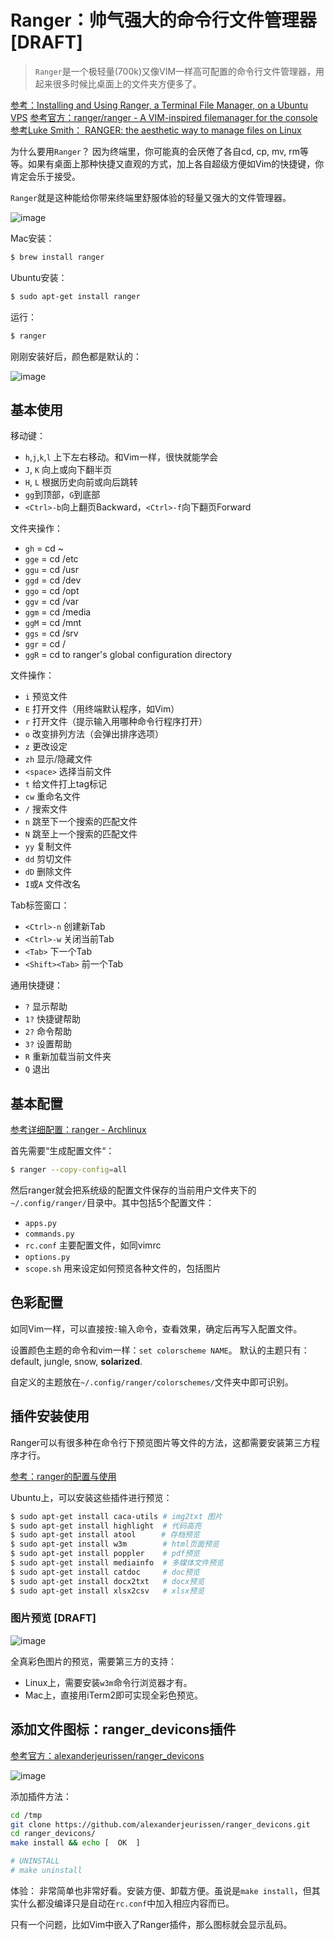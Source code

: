 # Ranger：帅气强大的命令行文件管理器 [DRAFT]

> `Ranger`是一个极轻量(700k)又像VIM一样高可配置的命令行文件管理器，用起来很多时候比桌面上的文件夹方便多了。

[参考：Installing and Using Ranger, a Terminal File Manager, on a Ubuntu VPS](https://www.digitalocean.com/community/tutorials/installing-and-using-ranger-a-terminal-file-manager-on-a-ubuntu-vps)
[参考官方：ranger/ranger - A VIM-inspired filemanager for the console](https://github.com/ranger/ranger)
[参考Luke Smith： RANGER: the aesthetic way to manage files on Linux ](https://www.youtube.com/watch?v=L6Vu7WPkoJo)

为什么要用`Ranger`？
因为终端里，你可能真的会厌倦了各自cd, cp, mv, rm等等。如果有桌面上那种快捷又直观的方式，加上各自超级方便如Vim的快捷键，你肯定会乐于接受。

`Ranger`就是这种能给你带来终端里舒服体验的轻量又强大的文件管理器。

![image](https://user-images.githubusercontent.com/14041622/52045072-a8d2b900-257e-11e9-8886-598059277fd1.png)


Mac安装：
```sh
$ brew install ranger
```

Ubuntu安装：
```sh
$ sudo apt-get install ranger
```

运行：
```sh
$ ranger
```

刚刚安装好后，颜色都是默认的：

![image](https://user-images.githubusercontent.com/14041622/52045095-b12af400-257e-11e9-81ef-3d6eda6df1d2.png)



## 基本使用

移动键：
- `h`,`j`,`k`,`l` 上下左右移动。和Vim一样，很快就能学会
- `J`, `K` 向上或向下翻半页
- `H`, `L` 根据历史向前或向后跳转
- `gg`到顶部，`G`到底部
- `<Ctrl>-b`向上翻页Backward，`<Ctrl>-f`向下翻页Forward

文件夹操作：
- `gh`  = cd ~
- `gge` = cd /etc
- `ggu` = cd /usr
- `ggd` = cd /dev
- `ggo` = cd /opt
- `ggv` = cd /var
- `ggm` = cd /media
- `ggM` = cd /mnt
- `ggs` = cd /srv
- `ggr` = cd /
- `ggR` = cd to ranger's global configuration directory

文件操作：
- `i` 预览文件
- `E` 打开文件（用终端默认程序，如Vim）
- `r` 打开文件（提示输入用哪种命令行程序打开）
- `o` 改变排列方法（会弹出排序选项）
- `z` 更改设定
- `zh` 显示/隐藏文件
- `<space>` 选择当前文件
- `t` 给文件打上tag标记
- `cw` 重命名文件
- `/` 搜索文件
- `n` 跳至下一个搜索的匹配文件
- `N` 跳至上一个搜索的匹配文件
- `yy` 复制文件
- `dd` 剪切文件
- `dD` 删除文件
- `I`或`A` 文件改名

Tab标签窗口：
- `<Ctrl>-n` 创建新Tab
- `<Ctrl>-w` 关闭当前Tab
- `<Tab>` 下一个Tab
- `<Shift><Tab>`  前一个Tab

通用快捷键：
- `?` 显示帮助
- `1?` 快捷键帮助
- `2?` 命令帮助
- `3?` 设置帮助
- `R` 重新加载当前文件夹
- `Q` 退出


## 基本配置

[参考详细配置：ranger - Archlinux](https://wiki.archlinux.org/index.php/ranger)

首先需要“生成配置文件“：
```sh
$ ranger --copy-config=all
```

然后ranger就会把系统级的配置文件保存的当前用户文件夹下的`~/.config/ranger/`目录中。其中包括5个配置文件：
- `apps.py`
- `commands.py`
- `rc.conf` 主要配置文件，如同vimrc
- `options.py`
- `scope.sh` 用来设定如何预览各种文件的，包括图片


## 色彩配置

如同Vim一样，可以直接按`:`输入命令，查看效果，确定后再写入配置文件。

设置颜色主题的命令和vim一样：`set colorscheme NAME`。
默认的主题只有：default, jungle, snow, **solarized**.

自定义的主题放在`~/.config/ranger/colorschemes/`文件夹中即可识别。



## 插件安装使用


Ranger可以有很多种在命令行下预览图片等文件的方法，这都需要安装第三方程序才行。

[参考：ranger的配置与使用](http://yinflying.top/2017/04/414)

Ubuntu上，可以安装这些插件进行预览：
```sh
$ sudo apt-get install caca-utils # img2txt 图片
$ sudo apt-get install highlight  # 代码高亮
$ sudo apt-get install atool　    # 存档预览
$ sudo apt-get install w3m        # html页面预览
$ sudo apt-get install poppler    # pdf预览
$ sudo apt-get install mediainfo  # 多媒体文件预览
$ sudo apt-get install catdoc     # doc预览
$ sudo apt-get install docx2txt   # docx预览
$ sudo apt-get install xlsx2csv   # xlsx预览
```

### 图片预览 [DRAFT]

![image](https://user-images.githubusercontent.com/14041622/52045127-c3a52d80-257e-11e9-8ee8-c95fde5c1c87.png)

全真彩色图片的预览，需要第三方的支持：
- Linux上，需要安装`w3m`命令行浏览器才有。
- Mac上，直接用iTerm2即可实现全彩色预览。



## 添加文件图标：ranger_devicons插件

[参考官方：alexanderjeurissen/ranger_devicons](https://github.com/alexanderjeurissen/ranger_devicons)

![image](https://user-images.githubusercontent.com/14041622/52106401-98c5e280-262d-11e9-8b9b-05c49ce83022.png)


添加插件方法：
```sh
cd /tmp
git clone https://github.com/alexanderjeurissen/ranger_devicons.git
cd ranger_devicons/
make install && echo [  OK  ]

# UNINSTALL
# make uninstall
```


体验：
非常简单也非常好看。安装方便、卸载方便。虽说是`make install`，但其实什么都没编译只是自动在`rc.conf`中加入相应内容而已。

只有一个问题，比如Vim中嵌入了Ranger插件，那么图标就会显示乱码。
